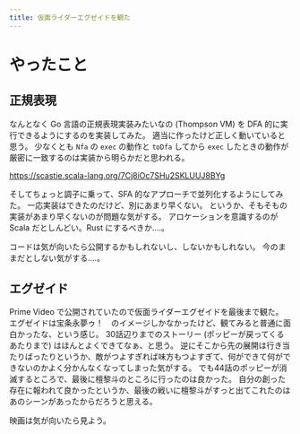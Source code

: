 ```yaml
---
title: 仮面ライダーエグゼイドを観た
---
```


# やったこと

## 正規表現

なんとなく Go 言語の正規表現実装みたいなの (Thompson VM) を DFA 的に実行できるようにするのを実装してみた。
適当に作ったけど正しく動いていると思う。
少なくとも `Nfa` の `exec` の動作と `toDfa` してから `exec` したときの動作が厳密に一致するのは実装から明らかだと思われる。

<https://scastie.scala-lang.org/7Cj8iOc7SHu2SKLUUJ8BYg>

そしてちょっと調子に乗って、SFA 的なアプローチで並列化するようにしてみた。
一応実装はできたのだけど、別にあまり早くない。
というか、そもそもの実装があまり早くないのが問題な気がする。
アロケーションを意識するのが Scala だとしんどい。Rust にするべきか‥‥。

コードは気が向いたら公開するかもしれないし、しないかもしれない。
今のままだとしない気がする‥‥。

## エグゼイド

Prime Video で公開されていたので仮面ライダーエグゼイドを最後まで観た。
エグゼイドは宝条永夢ゥ！　のイメージしかなかったけど、観てみると普通に面白かったな、という感じ。
30話辺りまでのストーリー (ポッピーが戻ってくるあたりまで) はほんとよくできてなぁ、と思う。
逆にそこから先の展開は行き当たりばったりというか、敵がつよすぎれば味方もつよすぎて、何ができて何ができないのかよく分かんなくなってしまった気がする。
でも44話のポッピーが消滅するところで、最後に檀黎斗のところに行ったのは良かった。
自分の創った存在に報われて良かったというか、最後の戦いに檀黎斗がすっと出てこれたのはあのシーンがあったからだろうと思える。

映画は気が向いたら見よう。
